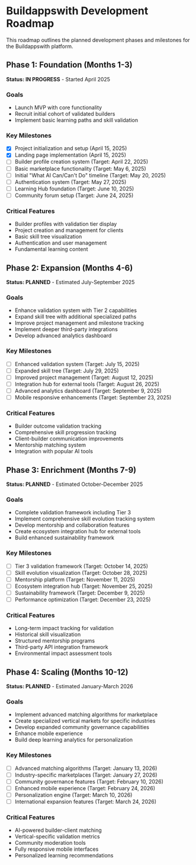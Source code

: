 # Buildappswith Development Roadmap

This roadmap outlines the planned development phases and milestones for the Buildappswith platform.

## Phase 1: Foundation (Months 1-3)

**Status: IN PROGRESS** - Started April 2025

### Goals
- Launch MVP with core functionality
- Recruit initial cohort of validated builders
- Implement basic learning paths and skill validation

### Key Milestones
- [x] Project initialization and setup (April 15, 2025)
- [x] Landing page implementation (April 15, 2025)
- [ ] Builder profile creation system (Target: April 22, 2025)
- [ ] Basic marketplace functionality (Target: May 6, 2025)
- [ ] Initial "What AI Can/Can't Do" timeline (Target: May 20, 2025)
- [ ] Authentication system (Target: May 27, 2025)
- [ ] Learning Hub foundation (Target: June 10, 2025)
- [ ] Community forum setup (Target: June 24, 2025)

### Critical Features
- Builder profiles with validation tier display
- Project creation and management for clients
- Basic skill tree visualization
- Authentication and user management
- Fundamental learning content

## Phase 2: Expansion (Months 4-6)

**Status: PLANNED** - Estimated July-September 2025

### Goals
- Enhance validation system with Tier 2 capabilities
- Expand skill tree with additional specialized paths
- Improve project management and milestone tracking
- Implement deeper third-party integrations
- Develop advanced analytics dashboard

### Key Milestones
- [ ] Enhanced validation system (Target: July 15, 2025)
- [ ] Expanded skill tree (Target: July 29, 2025)
- [ ] Improved project management (Target: August 12, 2025)
- [ ] Integration hub for external tools (Target: August 26, 2025)
- [ ] Advanced analytics dashboard (Target: September 9, 2025)
- [ ] Mobile responsive enhancements (Target: September 23, 2025)

### Critical Features
- Builder outcome validation tracking
- Comprehensive skill progression tracking
- Client-builder communication improvements
- Mentorship matching system
- Integration with popular AI tools

## Phase 3: Enrichment (Months 7-9)

**Status: PLANNED** - Estimated October-December 2025

### Goals
- Complete validation framework including Tier 3
- Implement comprehensive skill evolution tracking system
- Develop mentorship and collaboration features
- Create ecosystem integration hub for external tools
- Build enhanced sustainability framework

### Key Milestones
- [ ] Tier 3 validation framework (Target: October 14, 2025)
- [ ] Skill evolution visualization (Target: October 28, 2025)
- [ ] Mentorship platform (Target: November 11, 2025)
- [ ] Ecosystem integration hub (Target: November 25, 2025)
- [ ] Sustainability framework (Target: December 9, 2025)
- [ ] Performance optimization (Target: December 23, 2025)

### Critical Features
- Long-term impact tracking for validation
- Historical skill visualization
- Structured mentorship programs
- Third-party API integration framework
- Environmental impact assessment tools

## Phase 4: Scaling (Months 10-12)

**Status: PLANNED** - Estimated January-March 2026

### Goals
- Implement advanced matching algorithms for marketplace
- Create specialized vertical markets for specific industries
- Develop expanded community governance capabilities
- Enhance mobile experience
- Build deep learning analytics for personalization

### Key Milestones
- [ ] Advanced matching algorithms (Target: January 13, 2026)
- [ ] Industry-specific marketplaces (Target: January 27, 2026)
- [ ] Community governance features (Target: February 10, 2026)
- [ ] Enhanced mobile experience (Target: February 24, 2026)
- [ ] Personalization engine (Target: March 10, 2026)
- [ ] International expansion features (Target: March 24, 2026)

### Critical Features
- AI-powered builder-client matching
- Vertical-specific validation metrics
- Community moderation tools
- Fully responsive mobile interfaces
- Personalized learning recommendations
